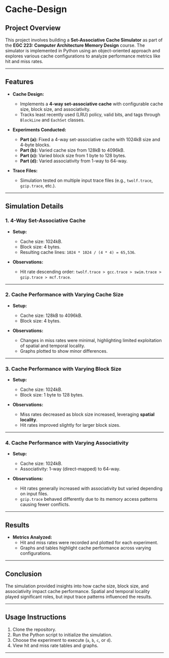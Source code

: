 # Cache-Design


## **Project Overview**
This project involves building a **Set-Associative Cache Simulator** as part of the **EGC 223: Computer Architecture Memory Design** course. The simulator is implemented in Python using an object-oriented approach and explores various cache configurations to analyze performance metrics like hit and miss rates.  

---


## **Features**
- **Cache Design:**  
  - Implements a **4-way set-associative cache** with configurable cache size, block size, and associativity.  
  - Tracks least recently used (LRU) policy, valid bits, and tags through `BlockLine` and `EachSet` classes.  

- **Experiments Conducted:**  
  - **Part (a):** Fixed a 4-way set-associative cache with 1024kB size and 4-byte blocks.  
  - **Part (b):** Varied cache size from 128kB to 4096kB.  
  - **Part (c):** Varied block size from 1 byte to 128 bytes.  
  - **Part (d):** Varied associativity from 1-way to 64-way.  

- **Trace Files:**  
  - Simulation tested on multiple input trace files (e.g., `twolf.trace`, `gzip.trace`, etc.).

---

## **Simulation Details**

### **1. 4-Way Set-Associative Cache**
- **Setup:**  
  - Cache size: 1024kB.  
  - Block size: 4 bytes.  
  - Resulting cache lines: `1024 * 1024 / (4 * 4) = 65,536`.  

- **Observations:**  
  - Hit rate descending order: `twolf.trace > gcc.trace > swim.trace > gzip.trace > mcf.trace`.  

---

### **2. Cache Performance with Varying Cache Size**
- **Setup:**  
  - Cache size: 128kB to 4096kB.  
  - Block size: 4 bytes.  

- **Observations:**  
  - Changes in miss rates were minimal, highlighting limited exploitation of spatial and temporal locality.  
  - Graphs plotted to show minor differences.  

---

### **3. Cache Performance with Varying Block Size**
- **Setup:**  
  - Cache size: 1024kB.  
  - Block size: 1 byte to 128 bytes.  

- **Observations:**  
  - Miss rates decreased as block size increased, leveraging **spatial locality**.  
  - Hit rates improved slightly for larger block sizes.  

---

### **4. Cache Performance with Varying Associativity**
- **Setup:**  
  - Cache size: 1024kB.  
  - Associativity: 1-way (direct-mapped) to 64-way.  

- **Observations:**  
  - Hit rates generally increased with associativity but varied depending on input files.  
  - `gzip.trace` behaved differently due to its memory access patterns causing fewer conflicts.  

---

## **Results**
- **Metrics Analyzed:**  
  - Hit and miss rates were recorded and plotted for each experiment.  
  - Graphs and tables highlight cache performance across varying configurations.  

---

## **Conclusion**
The simulation provided insights into how cache size, block size, and associativity impact cache performance. Spatial and temporal locality played significant roles, but input trace patterns influenced the results.  

---

## **Usage Instructions**
1. Clone the repository.  
2. Run the Python script to initialize the simulation.  
3. Choose the experiment to execute (`a`, `b`, `c`, or `d`).  
4. View hit and miss rate tables and graphs.  

---

